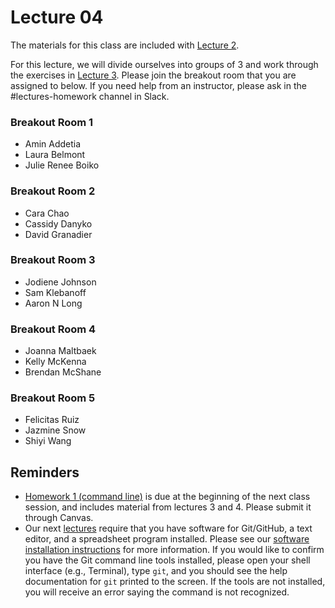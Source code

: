 # Lecture 04

The materials for this class are included with [Lecture 2](../lecture02).

For this lecture, we will divide ourselves into groups of 3 and work through the exercises in [Lecture 3](../lecture03). Please join the breakout room that you are assigned to below. If you need help from an instructor, please ask in the #lectures-homework channel in Slack.

### Breakout Room 1
- Amin Addetia
- Laura Belmont
- Julie Renee Boiko

### Breakout Room 2
- Cara Chao
- Cassidy Danyko
- David Granadier

### Breakout Room 3
- Jodiene Johnson
- Sam Klebanoff
- Aaron N Long

### Breakout Room 4
- Joanna Maltbaek
- Kelly McKenna
- Brendan McShane

### Breakout Room 5
- Felicitas Ruiz
- Jazmine Snow
- Shiyi Wang


## Reminders 

- [Homework 1 (command line)](../../homeworks/homework01) is due at the beginning of the next class session, and includes material from lectures 3 and 4. Please submit it through Canvas.
- Our next [lectures](../lecture05) require that you have software for Git/GitHub, a text editor, and a spreadsheet program installed. Please see our [software installation instructions](https://fredhutchio.github.io/tfcb_2021/software/) for more information. If you would like to confirm you have the Git command line tools installed, please open your shell interface (e.g., Terminal), type `git`, and you should see the help documentation for `git` printed to the screen. If the tools are not installed, you will receive an error saying the command is not recognized.
